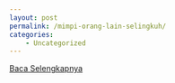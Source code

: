 ```yaml
---
layout: post
permalink: /mimpi-orang-lain-selingkuh/
categories:
    - Uncategorized
---
```


[Baca Selengkapnya](/07)